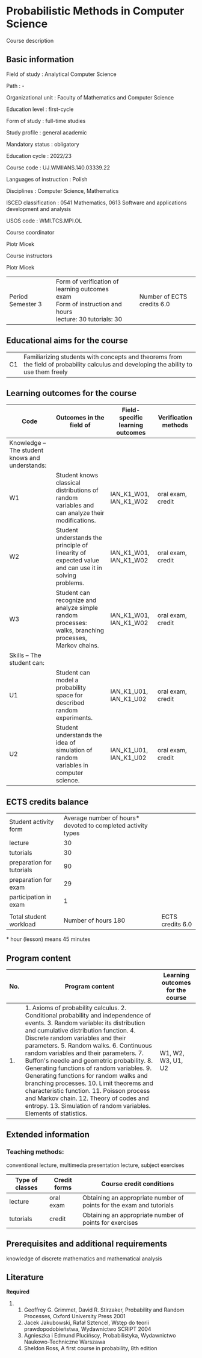# Probabilistic Methods in Computer Science

Course description

## Basic information

Field of study
:   Analytical Computer Science

Path
:   -

Organizational unit
:   Faculty of Mathematics and Computer Science

Education level
:   first-cycle

Form of study
:   full-time studies

Study profile
:   general academic

Mandatory status
:   obligatory

Education cycle
:   2022/23

Course code
:   UJ.WMIIANS.140.03339.22

Languages of instruction
:   Polish

Disciplines
:   Computer Science, Mathematics

ISCED classification
:   0541 Mathematics, 0613 Software and applications development and analysis

USOS code
:   WMI.TCS.MPI.OL

Course coordinator

Piotr Micek

Course instructors

Piotr Micek

|  |  |  |
| --- | --- | --- |
| Period  Semester 3 | Form of verification of learning outcomes <br/> exam <br/>Form of instruction and hours  <br/> lecture: 30   tutorials: 30 | Number of ECTS credits  6.0 |

## Educational aims for the course

|  |  |
| --- | --- |
| C1 | Familiarizing students with concepts and theorems from the field of probability calculus and developing the ability to use them freely |

## Learning outcomes for the course

| Code | Outcomes in the field of | Field-specific learning outcomes | Verification methods |
| --- | --- | --- | --- |
| Knowledge – The student knows and understands: | | | |
| W1 | Student knows classical distributions of random variables and can analyze their modifications. | IAN\_K1\_W01,   IAN\_K1\_W02 | oral exam, credit |
| W2 | Student understands the principle of linearity of expected value and can use it in solving problems. | IAN\_K1\_W01,   IAN\_K1\_W02 | oral exam, credit |
| W3 | Student can recognize and analyze simple random processes: walks, branching processes, Markov chains. | IAN\_K1\_W01,   IAN\_K1\_W02 | oral exam, credit |
| Skills – The student can: | | | |
| U1 | Student can model a probability space for described random experiments. | IAN\_K1\_U01,   IAN\_K1\_U02 | oral exam, credit |
| U2 | Student understands the idea of simulation of random variables in computer science. | IAN\_K1\_U01,   IAN\_K1\_U02 | oral exam, credit |

## ECTS credits balance

|  |  |  |
| --- | --- | --- |
| Student activity form | Average number of hours* devoted to completed activity types | |
| lecture | 30 | |
| tutorials | 30 | |
| preparation for tutorials | 90 | |
| preparation for exam | 29 | |
| participation in exam | 1 | |
|  | | |
| Total student workload | Number of hours  180 | ECTS credits  6.0 |

\* hour (lesson) means 45 minutes

## Program content

| No. | Program content | Learning outcomes for the course |
| --- | --- | --- |
| 1. | 1. Axioms of probability calculus.    2. Conditional probability and independence of events.    3. Random variable: its distribution and cumulative distribution function.    4. Discrete random variables and their parameters.    5. Random walks.    6. Continuous random variables and their parameters.    7. Buffon's needle and geometric probability.    8. Generating functions of random variables.    9. Generating functions for random walks and branching processes.    10. Limit theorems and characteristic function.    11. Poisson process and Markov chain.    12. Theory of codes and entropy.    13. Simulation of random variables. Elements of statistics. | W1,   W2,   W3,   U1,   U2 |

## Extended information

### Teaching methods:

conventional lecture, multimedia presentation lecture, subject exercises

| Type of classes | Credit forms | Course credit conditions |
| --- | --- | --- |
| lecture | oral exam | Obtaining an appropriate number of points for the exam and tutorials |
| tutorials | credit | Obtaining an appropriate number of points for exercises |

## Prerequisites and additional requirements

knowledge of discrete mathematics and mathematical analysis

## Literature

**Required** 

1. 1. Geoffrey G. Grimmet, David R. Stirzaker, Probability and Random Processes, Oxford University Press 2001
   2. Jacek Jakubowski, Rafał Sztencel, Wstęp do teorii prawdopodobieństwa, Wydawnictwo SCRIPT 2004
   3. Agnieszka i Edmund Plucińscy, Probabilistyka, Wydawnictwo Naukowo-Techniczne Warszawa
   4. Sheldon Ross, A first course in probability, 8th edition